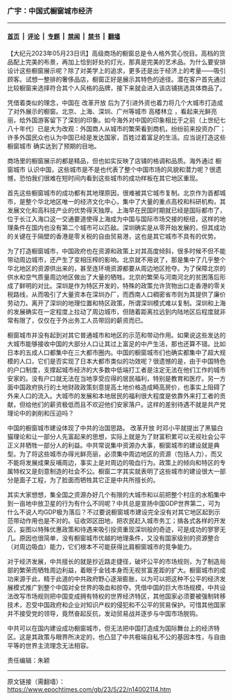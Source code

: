 ### 广宇：中国式橱窗城市经济

---

#### [首页](../../../..?n14002114) &nbsp;|&nbsp; [评论](../../../../../epoch-comment?n14002114) &nbsp;|&nbsp; [专题](../../../../../epoch-special?n14002114) &nbsp;|&nbsp; [禁闻](../../../../../epoch-news?n14002114) &nbsp;|&nbsp; [禁书](../../../../../books?n14002114) &nbsp;|&nbsp; [翻墙](https://github.com/gfw-breaker/nogfw/blob/master/README.md?n14002114)


<div class="post_content" id="artbody" itemprop="articleBody">
 <!-- article content begin -->
 <p>
  【大纪元2023年05月23日讯】高级商场的橱窗总是令人格外赏心悦目。高档的货品配上完美的布景，再加上恰到好处的灯光，那真是完美的艺术品。为什么要安排设计这些橱窗展示呢？除了对美学上的追求，更多还是出于经济上的考量——吸引顾客。试想一整排的奢侈品店，橱窗正好是展示其特色的途径。潜在客户首先通过比较橱窗来选择符合其个人风格的品牌，接下来就会进入该店铺挑选具体商品了。
 </p>
 <p>
  凭借着类似的理念，中国在
  <ok href="https://www.epochtimes.com/gb/tag/%E6%94%B9%E9%9D%A9%E5%BC%80%E6%94%BE.html">
   改革开放
  </ok>
  后为了引进外资也着力将几个大城市打造成了对外展示的橱窗。北京、上海、深圳、广州等城市
  <ok href="https://www.epochtimes.com/gb/tag/%E9%AB%98%E6%A5%BC%E6%9E%97%E7%AB%8B.html">
   高楼林立
  </ok>
  ，看起来光鲜亮丽，给外国游客留下了深刻的印象。如今海外对中国的印象相比于之前（上世纪七八十年代）已是大为改观：外国商人从城市的繁荣看到商机，纷纷前来投资办厂；许多外国民众也认为中国已经是发达国家，百姓过着富足的生活。应当说打造这些
  <ok href="https://www.epochtimes.com/gb/tag/%E6%A9%B1%E7%AA%97%E5%9F%8E%E5%B8%82.html">
   橱窗城市
  </ok>
  确实达到了预期的目地。
 </p>
 <p>
  商场里的橱窗展示的都是精品，但也如实反映了店铺的格调和品质。海外通过
  <ok href="https://www.epochtimes.com/gb/tag/%E6%A9%B1%E7%AA%97%E5%9F%8E%E5%B8%82.html">
   橱窗城市
  </ok>
  认识中国，这些城市是不是也代表了整个中国市场的风貌和潜力呢？很遗憾，恐怕我们很难在短时间内看到这些城市的成功样板在其它地区重现。
 </p>
 <p>
  首先这些橱窗城市的成功都有其地理原因，很难被其它城市复制。北京作为首都城市，是整个华北地区唯一的经济文化中心，集中了大量的重点高校和科研机构，其发展文化和高科技产业的优势得天独厚。上海早在民国时期就已经是国际都市了，位于长江入海口这一交通要道使得上海成为中国与国际市场交接的枢纽，这样的地理条件在国内也没有第二个城市可以匹敌。深圳确实是从零开始发展的，但其成功的关键在于隔壁的香港是零关税的自由贸易港，这也是其它城市不具有的优势。
 </p>
 <p>
  为了打造橱窗城市，中国政府也在资源和政策上对其高度倾斜，很多时候不但不能带动周边城市，还产生了变相压榨的影响。北京就不用说了，那是集中了几乎整个华北地区的资源供出来的，甚至连环境资源都要从周边地区抢夺。为了保障北京的供水和空气质量周边地区做出了大量的牺牲。北京的繁荣与河南河北的贫困落后形成了鲜明的对比。深圳是作为特区开发的，特殊的政策允许货物出口走香港的零关税路线，从而吸引了大量资本在深圳办厂，而西南人口稠密省市则为其提供了廉价劳动力。离开了深圳的地理位置和特区政策，所谓深圳模式难以复制。深圳和上海的发展确实在一定程度上拉动了周边城市，但随着距离拉远到内陆地区后程度就非常有限了，仅仅在于外出务工人员带回的薪资而已。
 </p>
 <p>
  橱窗城市并没有起到对其它普通城市和地区的示范和带动作用。如果说这些发达的大城市能够接收中国的大部分人口让其过上富足的中产生活，那也还算不错。比如日本的五成人口都集中在三大都市圈内。中国的橱窗城市们也确实都集中了超大规模的人口，它们是否实现了日本大都市类似的功效呢？很遗憾的是，由于中国特色的户口制度，支撑起城市经济的大多数中低端打工者是注定无法在他们工作的城市安家的。没有户口就无法在当地享受应得的居民福利，特别是教育和医疗。另一方面中国政府执行的土地财政政策刻意提高土地价格造成畸高房价，也事实上阻碍了外来人口的流入。大城市的发展和本地居民的福利很大程度是依靠外来打工者的贡献，但给他们的薪资极低而且不欢迎他们安家落户。这样的差别待遇不就是共产党理论中的剥削和压迫吗？
 </p>
 <p>
  中国的橱窗城市建设体现了中共的治国思路。
  <ok href="https://www.epochtimes.com/gb/tag/%E6%94%B9%E9%9D%A9%E5%BC%80%E6%94%BE.html">
   改革开放
  </ok>
  时邓小平就提出了黑猫白猫理论和让一部分人先富起来的思想，实际上就是为了财富积累可以无视社会公平正义并牺牲一部分人的利益。中共常说集中资源办大事，橱窗城市的建设就是典型。为了将这些城市办得光鲜亮丽，必须集中周边地区的资源（包括人力），而又不能将发展成果反哺周边，事实上是对周边的吸血行为。政策上的倾向和特区的专属特权又是刻意制造的社会不公。橱窗二字其实就表明了这些城市的建设很大一部分是面子工程，为了脸面而牺牲其它正是中共所擅长的。
 </p>
 <p>
  其实大家想想，集全国之资源办好几个有限的大城市和以前把整个村庄的水稻集中到一亩地中放卫星的行为有什么不同呢？中共总是宣扬中国GDP世界第二，可为什么不说人均GDP极为落后？不过要说橱窗城市建设完全没有对其它地区起到示范带动作用也是不对的。征收郊区田地，把农民赶入城市务工；搞各式各样的开发区，妄图以特殊优惠政策和待遇来吸引投资重现深圳般的奇迹，可是成功的寥寥无几。原因也很简单，没有橱窗城市优越的地理条件，又没有国家级别的资源整合（对周边吸血）能力，它们根本不可能获得比肩橱窗城市的竞争能力。
 </p>
 <p>
  对于经济发展，中共擅长的就是抄近路走捷径，破坏公平的市场规则，为了制造局部的繁荣而牺牲周边利益，着眼于金钱本身而无视贫富差距的扩大。橱窗城市的成功来源于此，精于此道的中共政府野心逐渐膨胀，以为可以把这种不公平的经济发展模式推广到整个中国对全世界的吸血和掠夺。凭借中国的巨大市场规模，中共设法改写市场规则把中国变成拥有特权的世界经济特区，其他国家必须要被强制转移技术，忍受中国政府和企业对知识产权的侵犯和不公平的贸易保护。可惜其他国家并不接受党的领导，竟然奋起反抗，发动贸易战并逐步与中国市场脱钩。
 </p>
 <p>
  中共可以在国内建设成功橱窗城市，但无法把中国打造成为国际舞台上的经济特区。这是其政策与眼界所决定的，也凸显了中共极端自私不公的基因本性，与自由平等的世界主流理念无法相容。
 </p>
 <p>
  责任编辑：朱颖
 </p>
 <!-- article content end -->
 <div id="below_article_ad">
 </div>
</div>


---

原文链接（需翻墙）：https://www.epochtimes.com/gb/23/5/22/n14002114.htm